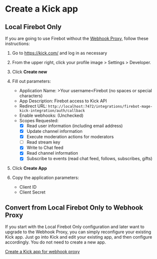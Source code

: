 # Create a Kick app

## Local Firebot Only

If you are going to use Firebot without the [Webhook Proxy](/server/), follow these instructions:

1. Go to <https://kick.com/> and log in as necessary

2. From the upper right, click your profile image &gt; Settings &gt; Developer.

3. Click **Create new**

4. Fill out parameters:

    - Application Name: &gt;Your username&lt;Firebot (no spaces or special characters)
    - App Description: Firebot access to Kick API
    - Redirect URL: `http://localhost:7472/integrations/firebot-mage-kick-integration/auth/callback`
    - Enable webhooks: (Unchecked)
    - Scopes Requested:
        - [x] Read user information (including email address)
        - [x] Update channel information
        - [x] Execute moderation actions for moderators
        - [ ] Read stream key
        - [x] Write to Chat feed
        - [x] Read channel information
        - [x] Subscribe to events (read chat feed, follows, subscribes, gifts)

5. Click **Create App**

6. Copy the application parameters:

    - Client ID
    - Client Secret

## Convert from Local Firebot Only to Webhook Proxy

If you start with the Local Firebot Only configuration and later want to upgrade to the Webhook Proxy, you can simply reconfigure your existing Kick app. Just go into Kick and edit your existing app, and then configure accordingly. You do not need to create a new app.

[Create a Kick app for webhook proxy](/server/README.md#create-a-kick-app)
